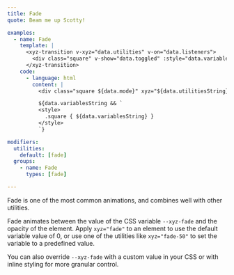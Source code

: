 ```yaml
---
title: Fade
quote: Beam me up Scotty!

examples:
  - name: Fade
    template: |
      <xyz-transition v-xyz="data.utilities" v-on="data.listeners">
        <div class="square" v-show="data.toggled" :style="data.variables"></div>
      </xyz-transition>
    code:
      - language: html
        content: |
          <div class="square ${data.mode}" xyz="${data.utilitiesString}"></div>

          ${data.variablesString && `
          <style>
            .square { ${data.variablesString} }
          </style>
          `}

modifiers:
  utilities:
    default: [fade]
  groups:
    - name: Fade
      types: [fade]

---
```


Fade is one of the most common animations, and combines well with other utilities.

Fade animates between the value of the CSS variable `--xyz-fade` and the opacity of the element. Apply `xyz="fade"` to an element to use the default variable value of 0, or use one of the utilities like `xyz="fade-50"` to set the variable to a predefined value.

You can also override `--xyz-fade` with a custom value in your CSS or with inline styling for more granular control.
